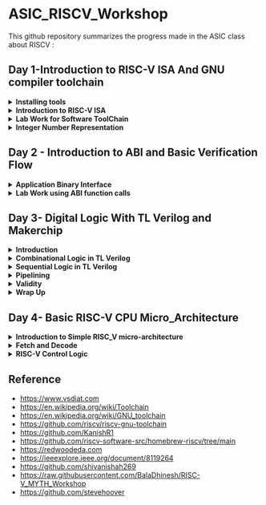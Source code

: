 # ASIC_RISCV_Workshop

This github repository summarizes the progress made in the ASIC class about RISCV :


## Day 1-Introduction to RISC-V ISA And GNU compiler toolchain 


<details>
<summary> <strong>Installing tools</strong> </summary>
	
I installed the needed tools in ubuntu .
    
Steps to install Risc-tools
Open the terminal and type the following commands given below

```bash
sudo apt install libboost-all-dev

git clone https://github.com/kunalg123/riscv_workshop_collaterals.git

cd riscv_workshop_collaterals

chmod +x run.sh

./run.sh                                       // you may get an error, ignore it  and type the following command

cd ~/riscv_toolchain/iverilog/

git checkout                                   //track -b v10-branch origin/v10-branch

git pull 

chmod 777 autoconf.sh 

./autoconf.sh 

./configure 

make

sudo make install

```
- set the path name in bashrc file. go to the file and add the path at the bottom of the file.using the following commands:

```

gedit .bashrc                         //opens the file, type or copy the below path into the file

export PATH="/home/ammula-shiva-kumar/riscv_toolchain/riscv64-unknown-elf-gcc-8.3.0-2019.08.0-x86_64-linux-ubuntu14/bin:$PATH"            //Instead of ammula-shiva-kumar put your username

source .bashrc                   //save the file and close and type this cmd in terminal.

```

</details>

<details>
  <summary><strong>Introduction to RISC-V ISA </strong></summary>

ISA stands for "Instruction Set Architecture." It is a crucial concept in computer architecture that defines the set of instructions that a computer's hardware can execute. An ISA essentially serves as an interface between the hardware and the software, allowing software programs to communicate with and control the underlying hardware components of a computer.

The ISA defines various aspects of a computer's operation, including:

**Instruction Set:** The specific instructions that a computer's processor can understand and execute. These instructions can include arithmetic operations, memory operations, control flow instructions, and more.

**Data Types:** The types of data that the processor can handle, such as integers, floating-point numbers, and characters.

**Registers:** Special storage locations within the processor that are used to hold data temporarily during instruction execution. Different ISAs may have different numbers and types of registers.

**Memory Addressing:** The way in which the ISA specifies how memory locations are addressed and accessed. This includes addressing modes, which determine how operands are retrieved from memory.

**Control Flow:** How the sequence of instructions is controlled, including branching (conditional and unconditional jumps) and subroutine calls.
    
**I/O Operations:** The instructions and mechanisms for interacting with input and output devices.

There are two main types of ISAs:

**Complex Instruction Set Computer (CISC):** In CISC architectures, instructions are relatively complex and can perform multiple tasks in a single instruction. This reduces the number of instructions needed to accomplish a task but can make the hardware more complex.

**Reduced Instruction Set Computer (RISC):** RISC architectures focus on simpler instructions that are executed in a single clock cycle. RISC architectures often have a smaller set of instructions, but more instructions might be required to complete a complex task. This design simplifies the hardware and can lead to better performance and efficiency in certain scenarios.


- **ISA Base and extensions-RISC**:
  
**RISC-V** has a modular design, consisting of alternative base parts, with added optional extensions. The ISA base and its extensions are developed in a collective effort between industry, the research community and educational institutions.

![Screenshot from 2023-08-21 10-34-19](https://github.com/ammulashiva/ASIC_RISCV_Workshop/assets/140998900/291bdb7e-9a3d-491e-a975-6e077ea67bd7)

- in this Workshop the instruction set we use is the Base integer instruction set. Each base integer set is characterized by the  width  of the register (XLEN) and size of the user address space. The most important advantage of RISC-V is that it is an open standard instruction which is easily available for academics and commercial purposes free of cost. The different instructions included in RISC-V are listed below.

1. Pseudo instructions - For e.g- mv,li,ret etc
2. Base integer instruction (RV64I, RV32I)-For e.g-lui,addi etc
3. Multiply extension (RV64M) -For e.g- mulw,divw etc
4. Single and double floating point instruction (RV64F, RV64D) -For e.g- flw,fadd etc
5. Application binary instruction 
6. Memory allocation and stack pointer

The detail of the RISC-V instructions set manual can be found [here] (https://riscv.org).



</details>

<details>
	
  <summary><strong>Lab Work for Software ToolChain</strong></summary>

 **Example_1**
 
Consider a c program to compile sum from 1 to n was written whose  codes given below as [sum_1ton.c]

```

#include <stdio.h>

int main () {
	int i,sum = 0, n = 5;
	for (i = 1; i <=n; ++i) {
		sum += i;
	}
	printf("The sum of the number from 1 to %d is %d\n", n,sum);
	return 0;
	}

```
- The commands used in the terminal are :
  
```

$ vim sum_1ton.c         //create and open the .c file

$ gcc sum_1ton.c

$./a.out                 //run the .exe file

$riscv64-unknown-elf-gcc -O1 -mabi=lp64 -march=rv64i -o sum_1ton.o sum_1ton.c       //compiles the .c file using riscv64i ISA and outputs object file

$ls -ltr sum_1ton.o      //list the details of the file

$riscv64-unknown-elf-objdump -d sum_1ton.o | less    //dumps the object file on to the screen

```
Here -01 gives 15 instructions set while -0fast gives us 12 instructions set(ubuntu) here in macos we get 15 instructions

More generic command with different options:

    `riscv64-unknown-elf-gcc <compiler option -O1 ; Ofast> <ABI specifier -lp64; -lp32; -ilp32> <architecture specifier -RV64 ; RV32> -o <object filename> <C      filename>`
    
Below figure shows the object file created for sum_1ton.c :

![Screenshot from 2023-08-21 11-08-52](https://github.com/ammulashiva/ASIC_RISCV_Workshop/assets/140998900/71315ae1-2fa5-485b-a392-d36fd24b9d82)

The following commands are used to simulate the object file :
```
spike pk sum_1ton.o         //runs the file

spike -d pk sum_1ton.o   //debugger runs instruction by instruction

```
below figure shows the simulation of the program instruction by instruction executing :

![Screenshot from 2023-08-21 11-13-58](https://github.com/ammulashiva/ASIC_RISCV_Workshop/assets/140998900/a34cd959-d0a7-4217-b008-e82d90446e8f)

</details>


<details>  
  <summary><strong>Integer Number Representation</strong></summary>


## 64 Bit Number System for unsigned numbers and signed numbers

In a 64-bit computer architecture,

**Byte:**
        A "byte" in a 64-bit architecture consists of 8 bits, just like in other architectures.
        Each byte can represent a range of values from 0 to 255 (2^8 - 1).
        Bytes are fundamental units of storage and data representation, commonly used for characters, numbers, and other small data units.
        For example, a single ASCII character like 'A' is represented by a byte.

**Word:**
        In a 64-bit architecture, a "word" typically refers to a unit of data that is 64 bits, or 8 bytes.
        This size is often chosen to match the size of the processor's general-purpose registers, enabling efficient processing of data.
        Words are commonly used for integer arithmetic, memory addressing, and data manipulation operations.

**Double Word:** In a 64-bit architecture, a "double word" is a unit of data that is twice the size of a word, hence 128 bits or 16 bytes.Double words are used for larger data structures, floating-point numbers, and certain specialized operations that require more storage space.

        
![Screenshot from 2023-08-21 11-54-55](https://github.com/ammulashiva/ASIC_RISCV_Workshop/assets/140998900/e23174aa-f94a-4055-9164-ac3665acabe9)


Here below we can see the representation of unsigned numbers in 64 bit architecture.

![Screenshot from 2023-08-21 11-55-13](https://github.com/ammulashiva/ASIC_RISCV_Workshop/assets/140998900/20c7e992-1c74-463d-83c1-f2d834bedbf1)

The format and memory for different data types are given below.

![Screenshot from 2023-08-21 11-56-58](https://github.com/ammulashiva/ASIC_RISCV_Workshop/assets/140998900/21a0dd58-5f49-4558-895f-13b49c08b3e0)

**Example_1**

Consider an example to show the maximum value of an unsigned long long integer :

```bash

#include<stdio.h>
#include<math.h>

int main()
{
        unsigned long long int max = (unsigned long long int)(pow(2,64) -1);
        printf("maximum of unsigned long long int is %llu \n ", max) ;
        return 0 ;
}

```
Below is the figure showing the execution of above program :

![Screenshot from 2023-08-21 12-05-19](https://github.com/ammulashiva/ASIC_RISCV_Workshop/assets/140998900/88c33ad0-2894-4ac3-81f8-a71420fb6e3c)

**Example_2**

Consider an example to show the maximum value of an unsigned long long integer :

```bash

#include<stdio.h>
#include<math.h>

int main()
{
        long long int max = ( long long int)(pow(2,63) -1);
         long long int min = ( long long int)(pow(2,63) *-1);

        printf("maximum of unsigned long long int is %lld \n ", max) ;
         printf("minimum of unsigned long long int is %lld \n ", min) ;

        return 0 ;
}

```

Below is the figure showing the execution of above program :

![Screenshot from 2023-08-21 12-13-07](https://github.com/ammulashiva/ASIC_RISCV_Workshop/assets/140998900/9e38eac2-8d84-4fff-b578-2a9fd920045c)


here you can experiment the above program for the signed and unsigned int by changin the power value greater than 64 , and also by changing the format of integer:


</details>

## Day 2 - Introduction to ABI and Basic Verification Flow

<details>
	<summary><strong>Application Binary Interface</strong></summary>

 ## Application Binary Interface

The Application Binary Interface (ABI) for the RISC-V architecture defines a set of rules and conventions for the interaction between software components at the binary level. It encompasses how functions are called, how data is represented and manipulated, how memory is managed, and how system calls are made. The RISC-V ABI ensures compatibility and interoperability between different software modules, making it possible for programs to work seamlessly on different systems that adhere to the same ABI.

![Screenshot from 2023-08-21 12-31-22](https://github.com/ammulashiva/physical_design_using_asic/assets/140998900/32abbb59-73c4-4ef4-9340-6a5300c6b8c1)

### Memory Allocation 

There are two different ways to load the data into registers,the data can be loaded directly to registers but as we dont have large number of registers, we can load the data into the memory and then from memory we can load the data into the registers.

![Screenshot from 2023-08-21 12-31-43](https://github.com/ammulashiva/physical_design_using_asic/assets/140998900/e4a04c1c-0c8d-4c67-ad7d-8a99422e6496)

RiscV belongs to little-endian memory addressing system.Little-endian memory addressing is a way of organizing and storing data in computer memory where the least significant byte (LSB) of a multi-byte value is stored at the lowest memory address, while the most significant byte (MSB) is stored at a higher memory address.This byte order is opposite to big-endian memory addressing.

![Screenshot from 2023-08-21 12-32-17](https://github.com/ammulashiva/physical_design_using_asic/assets/140998900/56b024dd-d94b-41db-a961-4344dc0ec991)

**ld:** This mnemonic stands for "load double-word." It's an instruction used to load a 64-bit (8-byte) value from memory into a register.

**x8:** This is the destination register where the loaded value will be stored. In RISC-V assembly language, registers are denoted by the "x" prefix followed by a number (e.g., x0, x1, x2, ..., x31).

**16:** This is the immediate offset value, which indicates the offset from the address stored in register x23. The offset is added to the address in x23 to calculate the memory address from which the value will be loaded.

**(x23):** This indicates that the address to be used for loading the value is stored in register x23. x23 is the base register, and the offset is added to its value to compute the effective memory address.
    
![Screenshot from 2023-08-21 12-32-54](https://github.com/ammulashiva/physical_design_using_asic/assets/140998900/4fb07b77-b0e1-46db-94de-beeaa1f9912a)

The format of instruction can be seen below.

![Screenshot from 2023-08-21 12-33-28](https://github.com/ammulashiva/physical_design_using_asic/assets/140998900/9690b9ec-54ce-4fab-8e0f-6e7c6949034c)

The add instruction below performs the addition operation by adding the values stored in registers x24 and x8 together. The result of the addition is then stored back in register x8, overwriting the previous value.

![Screenshot from 2023-08-21 12-34-01](https://github.com/ammulashiva/physical_design_using_asic/assets/140998900/8e192c94-5f53-4a1e-af0a-6f58a5446119)

![Screenshot from 2023-08-21 12-34-44](https://github.com/ammulashiva/physical_design_using_asic/assets/140998900/1f3da0f3-067a-4ea8-8c03-0f9c5b20faff)

The below image shows the different ABI names,registers and its usages.

![Screenshot from 2023-08-21 12-35-13](https://github.com/ammulashiva/physical_design_using_asic/assets/140998900/a7f233a0-5ea2-45b0-92d8-652388ccdb7b)

</details>

<details>
	<summary><strong>Lab Work using ABI function calls</strong></summary>

Let us perform the lab to rewrite c program in asm language.The main c program passes a0 and a1 to ASM block and the ASM returns a0 back to the main c program.

![Screenshot from 2023-08-21 12-46-06](https://github.com/ammulashiva/physical_design_using_asic/assets/140998900/fbdf6af9-86ec-477e-bff9-d06a9ae0d423)

Here we develope an alogorithm to count the sum of numbers from point **a(a0)** to point **b(a1)** .The algorithm for the operation of program can be seen below.

![Screenshot from 2023-08-21 12-46-28](https://github.com/ammulashiva/physical_design_using_asic/assets/140998900/a3426bdb-68ee-48fe-897a-0363b301a747)

**Example_1**

Consider 1to9_custom.c file shown below : 

```bash

#include<stdio.h>

extern int load(int x, int y);

int main() {
        int result = 0 ;
        int count = 9 ;
        result = load(0x0, count+1 );
        printf("Sum of numbers from 1 to %d is %d \n ",count , result );
}

```
This is load.S file

```bash

.section .text
.global load
.type load, @function

load:
        add  a4, a0, 0x0
        add  a2, a0, a1
        add  a3, a0, 0x0
loop:   add  a4, a3, a4
        addi a3, a3, 1
        blt  a3, a2, loop
        add  a0, a4, 0x0
        ret

```

Use the below commands to run the above example :

```
$riscv64-unknown-elf-gcc -Ofast -mabi=lp64 -march=rv64i -o 1to9_custom.o 1to9_custom.c load.S
$spike pk 1to9_custom.o
$riscv64-unknown-elf-objdump -d 1to9_custom.o | less

```

Below is the screenshot showing the exicution of aboe program :

![Screenshot from 2023-08-21 12-55-26](https://github.com/ammulashiva/physical_design_using_asic/assets/140998900/552aec3a-36c5-4dcb-984c-52a1f3980d47)

Below is the Screen Shot showing the object file created :

![Screenshot from 2023-08-21 12-55-00](https://github.com/ammulashiva/physical_design_using_asic/assets/140998900/747595cf-9037-4c53-9de1-935cf4c9d7db)

## Lab to run C program on RISC-V CPU


![Screenshot from 2023-08-21 14-15-11](https://github.com/ammulashiva/physical_design_using_asic/assets/140998900/3be5916d-cf5d-4a98-9f1e-e5a05bcd84cf)

Here we have riscv cpu program code through which we send the HEX format file of c program to show output the output of the given code 

```
git clone https://github.com/kunalg123/riscv_workshop_collaterals.git
cd riscv_workshop_collaterals
cd labs
chmod 777 rv32im.sh
./rv32im.sh 

```
![Screenshot from 2023-08-21 14-09-41](https://github.com/ammulashiva/physical_design_using_asic/assets/140998900/641a84d6-5b1d-42dc-8cf6-cb77e5aa0d34)

Input hex file to sent through verilog code:

firmware.hex:

![Screenshot from 2023-08-21 14-16-39](https://github.com/ammulashiva/physical_design_using_asic/assets/140998900/45c06406-a921-4f49-84bf-8ee43867f7e2)

firmware32.hex:

![Screenshot from 2023-08-21 14-16-54](https://github.com/ammulashiva/physical_design_using_asic/assets/140998900/1d58b210-0e5c-4901-9c6a-590d6acac451)

</details>

## Day 3- Digital Logic With TL Verilog and Makerchip 

<details>
	<summary><strong>Introduction</strong></summary>

Transaction-Level Verilog (TL-Verilog) is an extension of traditional Verilog, a hardware description language (HDL) used for designing digital electronic systems. TL-Verilog was developed by a company called Redwood EDA and is designed to improve the productivity and ease of designing digital systems, especially for larger and complex designs.

TL-Verilog introduces several key concepts and features that aim to simplify the design process and make it more accessible to a wider range of engineers, including those who might not have extensive experience in digital design. Some of the main features of TL-Verilog include:

**Transaction-Level Modeling:** In traditional Verilog, designers work with low-level signals and logic gates. TL-Verilog, on the other hand, operates at a higher level of abstraction by allowing designers to describe designs using transaction-level semantics. This means that designers can focus on describing the functional behavior of their designs rather than worrying about low-level implementation details.

**Simplified Parallelism:** TL-Verilog introduces constructs that make it easier to describe parallelism in designs. For instance, the "fsm" block allows designers to specify finite state machines in a more intuitive way, making it simpler to design complex control logic.

**Pipeline Abstraction:** TL-Verilog enables easy description of pipelined designs, which are common in modern digital systems. This abstraction makes it straightforward to express designs with stages that process data sequentially.

**Untimed Abstraction:** Designs in TL-Verilog can be specified in an untimed manner, focusing on the relative timing of operations rather than precise clock cycles. This abstraction is particularly useful for describing algorithms and high-level behavior.

**Automatic Pipelining:** TL-Verilog compilers can automatically insert pipeline stages based on the provided design description. This simplifies the process of designing and optimizing pipelined systems.

**Hierarchical Design:** TL-Verilog encourages hierarchical design by allowing the description of modules with clearly defined interfaces. This helps manage the complexity of larger designs.
 
</details>


<details>
	<summary><strong>Combinational Logic in TL Verilog</strong></summary>

Makerchip IDE

Makerchip is a free online environment for developing high-quality integrated circuits. You can code, compile, simulate, and debug Verilog designs, all from your browser. Your code, block diagrams, and waveforms are tightly integrated.

### Loading pythagorean Example on Makerchip IDE

![Screenshot from 2023-08-21 14-52-02](https://github.com/ammulashiva/physical_design_using_asic/assets/140998900/3369a259-97df-4105-81ad-9c041822fbf3)

### AND Gate Example on Makerchip IDE

we start with understanding the Makerchip IDE platform by trying some basic digital logic gate with And Gate being the standard one. In TL verilog we simply code the logic itself viz $out = $in1 & $in2  without requiring to declare the variables separately and $in assignment is also not required. The output of the above is as shown in figure below. We note that simultaneous highlighting of the variable is possible at the output.

![Screenshot from 2023-08-21 17-11-47](https://github.com/ammulashiva/physical_design_using_asic/assets/140998900/9362e65a-410e-48ee-81f4-18f6439f0472)

### Lab On Understanding Usage Of Vector

![Screenshot from 2023-08-21 17-12-01](https://github.com/ammulashiva/physical_design_using_asic/assets/140998900/939e7af2-9959-401e-ad73-64fc378b77b0)

### Multiplexer on Makerchip IDE

![Screenshot from 2023-08-21 17-12-13](https://github.com/ammulashiva/physical_design_using_asic/assets/140998900/ce50a98f-1688-4d7d-99b2-aa2afd4b8919)

### Calculator on Makerchip IDE

Now a lab on combinational calculator is implemented that can perform +, -, *, / on two input values. The snapshot of the code, waveform and diagram is as shown below.

![Screenshot from 2023-08-21 17-12-24](https://github.com/ammulashiva/physical_design_using_asic/assets/140998900/b362edfc-e98f-4f4b-86de-08930abb4041)
 
</details>

<details>
	<summary><strong> Sequential Logic in TL Verilog</strong></summary>

Sequential logic refers to a type of digital logic circuit or system in which the output depends not only on the current inputs but also on the previous states of the circuit. Unlike combinational logic, which only considers the current inputs to generate outputs, sequential logic incorporates memory elements to store information and generate outputs based on both current inputs and past history.

## Lab On Free Running Counter

![Screenshot from 2023-08-21 16-33-29](https://github.com/ammulashiva/physical_design_using_asic/assets/140998900/1f839c83-130b-4a1e-bf92-74506251b680)

Output:

![Screenshot from 2023-08-21 16-32-42](https://github.com/ammulashiva/physical_design_using_asic/assets/140998900/461bff85-15fb-490d-840f-8fffe8fec0bc)

## Sequential Calculator To Remembers Previous Results For Next Calculations 

The sequential calculator is implemented where the output of the previous stage serves as the input of this stage. The snapshot of the sequential calculator is included below and the code is provided 

![Screenshot from 2023-08-21 16-34-03](https://github.com/ammulashiva/physical_design_using_asic/assets/140998900/bb01883c-16e3-4b6d-8bf5-af107168b6e2)

```
$val1[31:0] = >>1$out[31:0];
         $val2[31:0] = $rand2[3:0];
         $op[1:0] = $rand3[1:0];
   
         $sum[31:0] = $val1[31:0] + $val2[31:0];
         $diff[31:0] = $val1[31:0] - $val2[31:0];
         $prod[31:0] = $val1[31:0] * $val2[31:0];
         $quot[31:0] = $val1[31:0] / $val2[31:0];
   
         $out[31:0] = $reset ? 32'b0 : (($op[1:0]==2'b00) ? $sum :
                                       ($op[1:0]==2'b01) ? $diff :
                                          ($op[1:0]==2'b10) ? $prod : $quot);
   
   `BOGUS_USE($out);
   `BOGUS_USE($reset);

```

Output:

![Screenshot from 2023-08-21 16-58-34](https://github.com/ammulashiva/physical_design_using_asic/assets/140998900/f18bd3ef-228d-45c6-8e5e-580137359356)


</details>
<details> <summary ><strong>Pipelining</strong></summary>
	
**Pipelining** or **timing abstract** is an important feature in TL verilog as it can be implemented very easily with fewer codes as compared to system verilog which reduces bugs to a great extent. An example of the pipeling for pythogoras theorem using both TL verilog and system verilog in this repo . In TL verilog pipeling can be implemented by defining the pipeline as |calc and the different pipeline stages should be properly align and are indicated by @1, @2 and so on.

### Lab To Compute Total Distance 

![Screenshot from 2023-08-21 17-09-18](https://github.com/ammulashiva/physical_design_using_asic/assets/140998900/706712af-9058-4c31-96fa-746fded6427b)

In the above implenation, we can observe the errors in the pipeline:


![Screenshot from 2023-08-21 17-09-44](https://github.com/ammulashiva/physical_design_using_asic/assets/140998900/211ec635-930a-4856-a3ed-f458ea04403c)


### Lab On Counter and Calculator in Pipeline

Block diagram : 

![Screenshot from 2023-08-21 17-04-03](https://github.com/ammulashiva/physical_design_using_asic/assets/140998900/9a813a8f-337c-4956-90c6-2501fb6a9339)

```
   $reset = *reset;
   
   |calc
      @1
         $val1[31:0] = >>1$out;
	 $val2[31:0] = $rand2[3:0];

         $sum[31:0] = $val1+$val2;
         $diff[31:0] = $val1-$val2;
         $prod[31:0] = $val1*$val2;
         $quot[31:0] = $val1/$val2;

         $out[31:0] = $reset ? 0 : ($op[1] ? ($op[0] ? $div : $prod):($op[0] ? $diff : $sum));
         
         $cnt[31:0] = $reset ? 0 : >>1$cnt + 1; 

```

Output:

![Screenshot from 2023-08-21 17-03-39](https://github.com/ammulashiva/physical_design_using_asic/assets/140998900/e711bcc2-8433-4cbc-b7a7-ddb828ace3e1)

### Lab On 2 Cycle Calculator

Below the snapshot of the pipeline sequential calcuator is included. Here the first pipeline stage consists of the input followed by arithimetic operation in the second pipeline stage and finally the ouput is included 2 cycles ahead in the third pipeline stage.

```
|calc
      @1
         $reset = *reset;
         
         
         $val1[31:0] = >>2$out[31:0];
         $val2[31:0] = $rand2[3:0];
         $op[1:0] = $rand3[1:0];
         $sum[31:0] = $val1[31:0] + $val2[31:0];
         $diff[31:0] = $val1[31:0] - $val2[31:0];
         $prod[31:0] = $val1[31:0] * $val2[31:0];
         $quot[31:0] = $val1[31:0] / $val2[31:0];
         
         $num = $reset ? 0 : >>1$num+1;
      @2   
         $out[31:0] = ($reset|!$num) ? 32'b0 : (($op[1:0]==2'b00) ? $sum :
                                       ($op[1:0]==2'b01) ? $diff :
                                          ($op[1:0]==2'b10) ? $prod : $quot);
         
         
         
   
   `BOGUS_USE($out);
   `BOGUS_USE($reset);

```
Block diagram : 

![Screenshot from 2023-08-21 17-02-45](https://github.com/ammulashiva/physical_design_using_asic/assets/140998900/1a7591db-d8fc-42e5-b520-053544439054)


Output:

![Screenshot from 2023-08-21 16-58-34](https://github.com/ammulashiva/physical_design_using_asic/assets/140998900/f18bd3ef-228d-45c6-8e5e-580137359356)

</details>

<details>
	<summary><strong>Validity</strong></summary>

Validity is another feature in TL verilog which is asserted if a particular transactions in a pipeline is valid or true. A new scope, called “when” scope is introduced for this and it is denoted as `?$valid`. This new scope has many advantages - easier design, cleaner debug, better error checking and automated clock gating.
Validity provides :
- Easier debug
- Cleaner design
- Better error checking
- Automated Clock gating
  
### Clock gating

-Why clock gating?

• Clock signals are distributed to EVERY flip-flop.
• Clocks toggle twice per cycle.
• This consumes power.

- Clock gating avoids toggling clock signals.
- TL-Verilog can produce fine-grained gating (or enables).

### Lab On Distance Accumulator with Pythagoran's theorem:

Block diagram :

![Screenshot from 2023-08-21 18-46-37](https://github.com/ammulashiva/physical_design_using_asic/assets/140998900/ca127db2-958e-429a-8399-1a694c594ca5)
```
$reset = *reset;

   |calc
      @1
         $reset = *reset;
            
      ?$vaild      
         @1
            $aa_seq[31:0] = $aa[3:0] * $aa;
            $bb_seq[31:0] = $bb[3:0] * $bb;;
      
         @2
            $cc_seq[31:0] = $aa_seq + $bb_seq;;
      
         @3
            $cc[31:0] = sqrt($cc_seq);
            
      @4
         $total_distance[63:0] = 
            $reset ? '0 :
            $valid ? >>1$total_distance + $cc :
                     >>1$total_distance;
         
```

Output:

![Screenshot from 2023-08-21 18-47-09](https://github.com/ammulashiva/physical_design_using_asic/assets/140998900/c216743f-fc02-4453-ae03-dfe42b3fedb7)

### Lab on cycle Calculator with validity 

Block Diagram :
![Screenshot from 2023-08-21 18-47-36](https://github.com/ammulashiva/physical_design_using_asic/assets/140998900/3b539fe8-9c67-4063-b88d-ebedbff18564)

![Screenshot from 2023-08-21 18-47-59](https://github.com/ammulashiva/physical_design_using_asic/assets/140998900/95ebfe2f-b17e-4d9b-9159-a165c94a6f4b)

```
|calc
      @0
         $reset = *reset;
         
      @1
         $val1 [31:0] = >>2$out [31:0];
         $val2 [31:0] = $rand2[3:0];
         
         $valid = $reset ? 1'b0 : >>1$valid + 1'b1 ;
         $valid_or_reset = $valid || $reset;
         
      ?$vaild_or_reset
         @1   
            $sum [31:0] = $val1 + $val2;
            $diff[31:0] = $val1 - $val2;
            $prod[31:0] = $val1 * $val2;
            $quot[31:0] = $val1 / $val2;
            
         @2   
            $out [31:0] = $reset ? 32'b0 :
                          ($op[1:0] == 2'b00) ? $sum :
                          ($op[1:0] == 2'b01) ? $diff :
                          ($op[1:0] == 2'b10) ? $prod :
                                                $quot ;
            
```

Output:


### Lab on Calculator with single value memory:

Block diagram :

![Screenshot from 2023-08-21 18-48-22](https://github.com/ammulashiva/physical_design_using_asic/assets/140998900/dccf2182-098d-446d-ac55-6bbb707cebaf)
```
 |calc
      @0
         $reset = *reset;
         
      @1
         $val1 [31:0] = >>2$out;
         $val2 [31:0] = $rand2[3:0];
         
         $valid = $reset ? 1'b0 : >>1$valid + 1'b1 ;
         $valid_or_reset = $valid || $reset;
         
      ?$vaild_or_reset
         @1   
            $sum [31:0] = $val1 + $val2;
            $diff[31:0] = $val1 - $val2;
            $prod[31:0] = $val1 * $val2;
            $quot[31:0] = $val1 / $val2;
            
         @2   
            $mem[31:0] = $reset ? 32'b0 :
                         ($op[2:0] == 3'b101) ? $val1 : >>2$mem ;
            
            $out [31:0] = $reset ? 32'b0 :
                          ($op[2:0] == 3'b000) ? $sum :
                          ($op[2:0] == 3'b001) ? $diff :
                          ($op[2:0] == 3'b010) ? $prod :
                          ($op[2:0] == 3'b011) ? $quot :
                          ($op[2:0] == 3'b100) ? >>2$mem : >>2$out ;
            
            
```

Output:

![Screenshot from 2023-08-21 18-48-46](https://github.com/ammulashiva/physical_design_using_asic/assets/140998900/0036a27e-951c-4e42-865d-1ca3f79052d4)

</details>

<details>
	<summary><strong>Wrap Up</strong></summary>
Here we gonna jst explore some examples given in makerchip ide 

### Conway Game Of Life

Here we can study Hierarchy Concept

![Screenshot from 2023-08-21 18-49-01](https://github.com/ammulashiva/physical_design_using_asic/assets/140998900/82235760-a82b-4afd-9246-45e16243a840)

### Pythagoran's theorem:

Block Diagram:

![Screenshot from 2023-08-21 18-49-12](https://github.com/ammulashiva/physical_design_using_asic/assets/140998900/38ec3ab0-6dbd-48a4-993c-6b04e68d8509)

```
   |calc
      
      // DUT
      /coord[1:0]
         @1
            $sq[9:0] = $value[3:0] ** 2;
      @2
         $cc_sq[10:0] = /coord[0]$sq + /coord[1]$sq;
      @3
         $cc[4:0] = sqrt($cc_sq);


      // Print
      @3
         \SV_plus
            always_ff @(posedge clk) begin
               \$display("sqrt((\%2d ^ 2) + (\%2d ^ 2)) = %2d", /coord[0]$value, /coord[1]$value, $cc);
            end


```
Output:

![Screenshot from 2023-08-21 18-49-27](https://github.com/ammulashiva/physical_design_using_asic/assets/140998900/0d02172b-c84f-4702-b81c-6400c57cdd0f)

</details>

## Day 4- Basic RISC-V CPU Micro_Architecture

<details>
	<summary><strong>Introduction to Simple RISC_V micro-architecture</strong></summary>

</details>

<details>
	<summary><strong>Fetch and Decode</strong></summary>

</details>

<details>
	<summary><strong>RISC-V Control Logic</strong></summary>

</details>



## Reference 
- https://www.vsdiat.com
- https://en.wikipedia.org/wiki/Toolchain
- https://en.wikipedia.org/wiki/GNU_toolchain
- https://github.com/riscv/riscv-gnu-toolchain
- https://github.com/KanishR1
- https://github.com/riscv-software-src/homebrew-riscv/tree/main
- https://redwoodeda.com
- https://ieeexplore.ieee.org/document/8119264
- https://github.com/shivanishah269
- https://raw.githubusercontent.com/BalaDhinesh/RISC-V_MYTH_Workshop
- https://github.com/stevehoover
